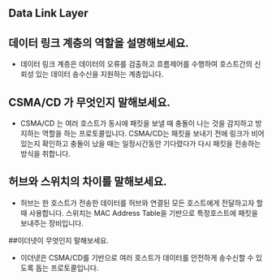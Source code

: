 ## Data Link Layer

## 데이터 링크 계층의 역할을 설명해보세요.

- 데이터 링크 계층은 데이터의 오류를 검출하고 흐름제어를 수행하여 호스트간의 신뢰성 있는 데이터 송수신을 지원하는 계층입니다.

## CSMA/CD 가 무엇인지 말해보세요.

- CSMA/CD 는 여러 호스트가 동시에 패킷을 보낼 때 충돌이 나는 것을 감지하고 방지하는 역할을 하는 프로토콜입니다. CSMA/CD는 패킷을 보내기 전에 링크가 비어있는지 확인하고 충돌이 났을 때는 일정시간동안 기다렸다가 다시 패킷을 전송하는 방식을 취합니다.

## 허브와 스위치의 차이를 말해보세요.

- 허브는 한 호스트가 전송한 데이터를 허브와 연결된 모든 호스트에게 전달하고자 할 때 사용합니다. 스위치는 MAC Address Table을 기반으로 특정호스트에 패킷을 보내주는 장비입니다.

##이더넷이 무엇인지 말해보세요.

- 이더넷은 CSMA/CD를 기반으로 여러 호스트가 데이터를 안전하게 송수신할 수 있도록 돕는 프로토콜입니다.
